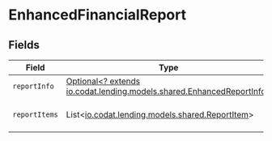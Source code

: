 # EnhancedFinancialReport


## Fields

| Field                                                                                                              | Type                                                                                                               | Required                                                                                                           | Description                                                                                                        |
| ------------------------------------------------------------------------------------------------------------------ | ------------------------------------------------------------------------------------------------------------------ | ------------------------------------------------------------------------------------------------------------------ | ------------------------------------------------------------------------------------------------------------------ |
| `reportInfo`                                                                                                       | [Optional<? extends io.codat.lending.models.shared.EnhancedReportInfo>](../../models/shared/EnhancedReportInfo.md) | :heavy_minus_sign:                                                                                                 | N/A                                                                                                                |
| `reportItems`                                                                                                      | List<[io.codat.lending.models.shared.ReportItem](../../models/shared/ReportItem.md)>                               | :heavy_minus_sign:                                                                                                 | An array of report items.                                                                                          |